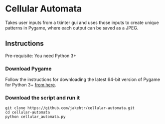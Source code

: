 # Cellular Automata
Takes user inputs from a tkinter gui and uses those inputs to create unique patterns in Pygame, where each output can be saved as a JPEG.

## Instructions
Pre-requisite: You need Python 3+

### Download Pygame
Follow the instructions for downloading the latest 64-bit version of Pygame for Python 3+ [from here](https://www.webucator.com/blog/2015/03/installing-the-windows-64-bit-version-of-pygame/ "Install The Windows 64-bit Version Of Pygame"). 

### Download the script and run it
```
git clone https://github.com/jakehtr/cellular-automata.git
cd cellular-automata
python cellular_automata.py
```
